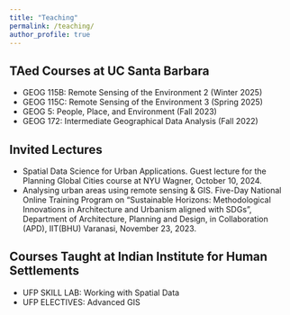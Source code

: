 ```yaml
---
title: "Teaching"
permalink: /teaching/
author_profile: true
---
```


TAed Courses at UC Santa Barbara
------
- GEOG 115B: Remote Sensing of the Environment 2 (Winter 2025)
- GEOG 115C: Remote Sensing of the Environment 3 (Spring 2025)
- GEOG 5: People, Place, and Environment (Fall 2023)
- GEOG 172: Intermediate Geographical Data Analysis (Fall 2022)

Invited Lectures
------
- Spatial Data Science for Urban Applications. Guest lecture for 
the Planning Global Cities course at NYU Wagner, October 10, 2024.
- Analysing urban areas using remote sensing & GIS. Five-Day National 
Online Training Program on “Sustainable Horizons: Methodological Innovations 
in Architecture and Urbanism aligned with SDGs”, Department of Architecture, 
Planning and Design, in Collaboration (APD), IIT(BHU) Varanasi, November 23, 2023.

Courses Taught at Indian Institute for Human Settlements
------
- UFP SKILL LAB: Working with Spatial Data
- UFP ELECTIVES: Advanced GIS